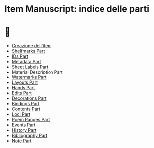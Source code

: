 # Item Manuscript: indice delle parti
# 🚧

* [Creazione dell'item](Item_Manuscript_Metadata.md)
* [Shelfmarks Part](Shelfmarks_Part.md)
* [IDs Part](IDs_External_IDs_Part.md)
* [Metadata Part](Shelfmarks_Part.md)
* [Sheet Labels Part]()
* [Material Description Part]()
* [Watermarks Part]()
* [Layouts Part]()
* [Hands Part]()
* [Edits Part]()
* [Decorations Part]()
* [Bindings Part]()
* [Contents Part]()
* [Loci Part]()
* [Poem Ranges Part]()
* [Events Part](Historical_Events_Part.md)
* [History Part]()
* [Bibliography Part](Historical_Events_Part.md)
* [Note Part](Note_Part.md)














